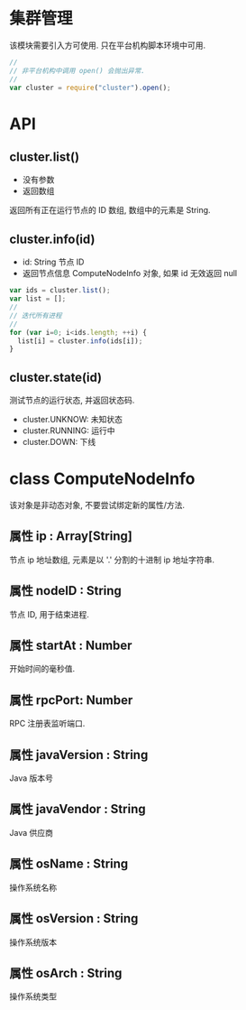 # 集群管理

该模块需要引入方可使用.
只在平台机构脚本环境中可用.

```javascript
//
// 非平台机构中调用 open() 会抛出异常.
//
var cluster = require("cluster").open();
```


# API


## cluster.list()

* 没有参数
* 返回数组

返回所有正在运行节点的 ID 数组, 数组中的元素是 String.


## cluster.info(id)

* id: String 节点 ID
* 返回节点信息 ComputeNodeInfo 对象, 如果 id 无效返回 null


```javascript
var ids = cluster.list();
var list = [];
//
// 迭代所有进程
//
for (var i=0; i<ids.length; ++i) {
  list[i] = cluster.info(ids[i]);
}
```


## cluster.state(id)

测试节点的运行状态, 并返回状态码.

* cluster.UNKNOW: 未知状态
* cluster.RUNNING: 运行中
* cluster.DOWN: 下线


# class ComputeNodeInfo

该对象是非动态对象, 不要尝试绑定新的属性/方法.

## 属性 ip : Array[String]

节点 ip 地址数组, 元素是以 '.' 分割的十进制 ip 地址字符串.

## 属性 nodeID : String

节点 ID, 用于结束进程.

## 属性 startAt : Number

开始时间的毫秒值.

## 属性 rpcPort: Number

RPC 注册表监听端口.

## 属性 javaVersion : String

Java 版本号

## 属性 javaVendor : String

Java 供应商

## 属性 osName : String

操作系统名称

## 属性 osVersion : String

操作系统版本

## 属性 osArch : String

操作系统类型